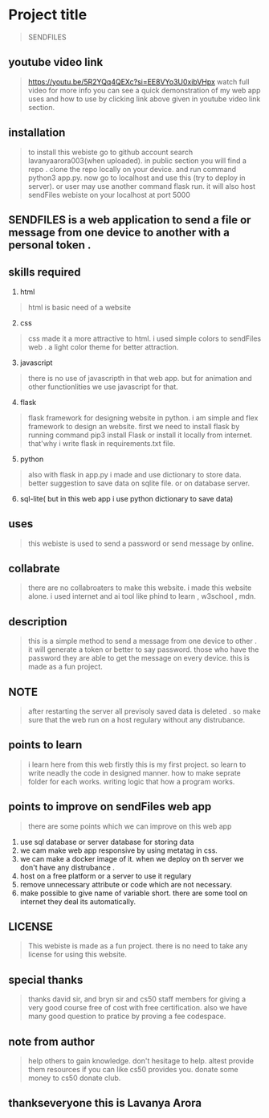 # Project title
>SENDFILES
## youtube video link
> https://youtu.be/5R2YQq4QEXc?si=EE8VYo3U0xibVHpx
> watch full video for more info
> you can see a quick demonstration of my web app uses and how to use by clicking link above given in youtube video link section.
## installation
> to install this webiste go to github account search lavanyaarora003(when uploaded). in public section you will find a repo . clone the repo locally on your device. and run command python3 app.py. now go to localhost and use this (try to deploy in server). or user may use another command flask run. it will also host sendFiles webiste on your localhost at port 5000

## SENDFILES is a web application to send a file or message from one device to another with a personal token . 
## skills required
1. html
> html is basic need of a website
2. css
> css made it a more attractive to html. i used simple colors to sendFiles web . a light color theme for better attraction.
3. javascript
> there is no use of javascripth in that web app. but for animation and other functionlities we use javascript for that.
4. flask
> flask framework for designing website in python. i am simple and flex framework to design an website. first we need to install flask by running command pip3 install Flask or install it locally from internet. that'why i write flask in requirements.txt file.
5. python
> also with flask in app.py i made and use dictionary to store data. better suggestion to save data on sqlite file. or on database server.
6. sql-lite( but in this web app i use python dictionary to save data)
## uses
> this webiste is used to send a password or send message by online.
## collabrate
> there are no collabroaters to make this website. i made this website alone. i used internet and ai tool like phind to learn , w3school , mdn.
## description
> this is a simple method to send a message from one device to other . it will generate a token or better to say password. those who have the password they are able to get the message on every device. this is made as a fun project.
## NOTE
> after restarting the server all previsoly saved data is deleted . so make sure that the web run on a host regulary without any distrubance.
## points to learn
> i learn here from this web firstly this is my first project. so learn to write neadly the code in designed manner. how to make seprate folder for each works. writing logic that how a program works. 
## points to improve on sendFiles web app
> there are some points which we can improve on this web app
1. use sql database or server database for storing data
2. we cam make web app responsive by using metatag in css.
3. we can make a docker image of it. when we deploy on th server we don't have any distrubance .
4. host on a free platform or a server to use it regulary
5. remove unnecessary attribute or code which are not necessary. 
6. make possible to give name of variable short. there are some tool on internet they deal its automatically.
## LICENSE
> This webiste is made as a fun project. there is no need to take any license for using this website.
## special thanks
> thanks david sir, and bryn sir and cs50 staff members for giving a very good course free of cost with free certification. also we have many good question to pratice by proving a fee codespace. 
## note from author
> help others to gain knowledge. don't hesitage to help. altest provide them resources if you can like cs50 provides you. donate some money to cs50 donate club.
## thankseveryone this is  Lavanya Arora